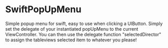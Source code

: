 # SwiftPopUpMenu
Simple popup menu for swift, easy to use when clicking a UIButton. Simply set the delegate of your instantiated popUpMenu to the current ViewController. You can then use the delegate function "selectedDirector" to assign the tableviews selected item to whatever you please!
